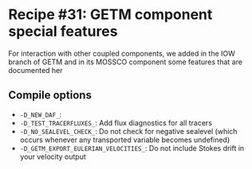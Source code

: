 # Recipe #31: GETM component special features

For interaction with other coupled components, we added in the IOW branch of GETM
and in its MOSSCO component some features that are documented her

## Compile options

 * `-D_NEW_DAF_`:
 * `-D_TEST_TRACERFLUXES_`: Add flux diagnostics for all tracers 
 * `-D_NO_SEALEVEL_CHECK_`: Do not check for negative sealevel (which occurs
     whenever any transported variable becomes undefined)
 * `-D_GETM_EXPORT_EULERIAN_VELOCITIES_`: Do not include Stokes drift in your 
     velocity output
